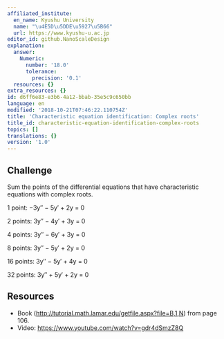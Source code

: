 ```yaml
---
affiliated_institute:
  en_name: Kyushu University
  name: "\u4E5D\u5DDE\u5927\u5B66"
  url: https://www.kyushu-u.ac.jp
editor_id: github.NanoScaleDesign
explanation:
  answer:
    Numeric:
      number: '18.0'
      tolerance:
        precision: '0.1'
  resources: {}
extra_resources: {}
id: d6ff6e83-e3b6-4a12-bbab-35e5c9c650bb
language: en
modified: '2018-10-21T07:46:22.110754Z'
title: 'Characteristic equation identification: Complex roots'
title_id: characteristic-equation-identification-complex-roots
topics: []
translations: {}
version: '1.0'
---
```


## Challenge

Sum the points of the differential equations that have characteristic equations with complex roots.

1 point: −3y′′ − 5y′ + 2y = 0

2 points: 3y′′ − 4y′ + 3y = 0

4 points: 3y′′ − 6y′ + 3y = 0

8 points: 3y′′ − 5y′ + 2y = 0

16 points: 3y′′ − 5y′ + 4y = 0

32 points: 3y′′ + 5y′ + 2y = 0

## Resources

- Book (http://tutorial.math.lamar.edu/getfile.aspx?file=B,1,N) from page 106.
- Video: https://www.youtube.com/watch?v=gdr4dSmzZ8Q
